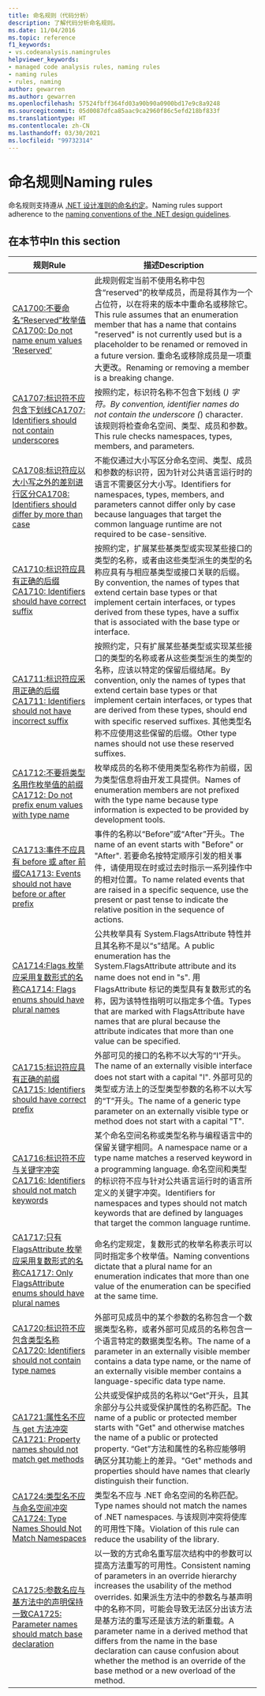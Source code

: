 ```yaml
---
title: 命名规则（代码分析）
description: 了解代码分析命名规则。
ms.date: 11/04/2016
ms.topic: reference
f1_keywords:
- vs.codeanalysis.namingrules
helpviewer_keywords:
- managed code analysis rules, naming rules
- naming rules
- rules, naming
author: gewarren
ms.author: gewarren
ms.openlocfilehash: 57524fbff364fd03a90b90a0900bd17e9c8a9248
ms.sourcegitcommit: 05d0087dfca85aac9ca2960f86c5efd218bf833f
ms.translationtype: HT
ms.contentlocale: zh-CN
ms.lasthandoff: 03/30/2021
ms.locfileid: "99732314"
---
```

# <a name="naming-rules"></a><span data-ttu-id="048f8-103">命名规则</span><span class="sxs-lookup"><span data-stu-id="048f8-103">Naming rules</span></span>

<span data-ttu-id="048f8-104">命名规则支持遵从 [.NET 设计准则的命名约定](../../../standard/design-guidelines/naming-guidelines.md)。</span><span class="sxs-lookup"><span data-stu-id="048f8-104">Naming rules support adherence to the [naming conventions of the .NET design guidelines](../../../standard/design-guidelines/naming-guidelines.md).</span></span>

## <a name="in-this-section"></a><span data-ttu-id="048f8-105">在本节中</span><span class="sxs-lookup"><span data-stu-id="048f8-105">In this section</span></span>

|<span data-ttu-id="048f8-106">规则</span><span class="sxs-lookup"><span data-stu-id="048f8-106">Rule</span></span>|<span data-ttu-id="048f8-107">描述</span><span class="sxs-lookup"><span data-stu-id="048f8-107">Description</span></span>|
|----------|-----------------|
|[<span data-ttu-id="048f8-108">CA1700:不要命名“Reserved”枚举值</span><span class="sxs-lookup"><span data-stu-id="048f8-108">CA1700: Do not name enum values 'Reserved'</span></span>](ca1700.md)|<span data-ttu-id="048f8-109">此规则假定当前不使用名称中包含“reserved”的枚举成员，而是将其作为一个占位符，以在将来的版本中重命名或移除它。</span><span class="sxs-lookup"><span data-stu-id="048f8-109">This rule assumes that an enumeration member that has a name that contains "reserved" is not currently used but is a placeholder to be renamed or removed in a future version.</span></span> <span data-ttu-id="048f8-110">重命名或移除成员是一项重大更改。</span><span class="sxs-lookup"><span data-stu-id="048f8-110">Renaming or removing a member is a breaking change.</span></span>|
|[<span data-ttu-id="048f8-111">CA1707:标识符不应包含下划线</span><span class="sxs-lookup"><span data-stu-id="048f8-111">CA1707: Identifiers should not contain underscores</span></span>](ca1707.md)|<span data-ttu-id="048f8-112">按照约定，标识符名称不包含下划线 (_) 字符。</span><span class="sxs-lookup"><span data-stu-id="048f8-112">By convention, identifier names do not contain the underscore (_) character.</span></span> <span data-ttu-id="048f8-113">该规则将检查命名空间、类型、成员和参数。</span><span class="sxs-lookup"><span data-stu-id="048f8-113">This rule checks namespaces, types, members, and parameters.</span></span>|
|[<span data-ttu-id="048f8-114">CA1708:标识符应以大小写之外的差别进行区分</span><span class="sxs-lookup"><span data-stu-id="048f8-114">CA1708: Identifiers should differ by more than case</span></span>](ca1708.md)|<span data-ttu-id="048f8-115">不能仅通过大小写区分命名空间、类型、成员和参数的标识符，因为针对公共语言运行时的语言不需要区分大小写。</span><span class="sxs-lookup"><span data-stu-id="048f8-115">Identifiers for namespaces, types, members, and parameters cannot differ only by case because languages that target the common language runtime are not required to be case-sensitive.</span></span>|
|[<span data-ttu-id="048f8-116">CA1710:标识符应具有正确的后缀</span><span class="sxs-lookup"><span data-stu-id="048f8-116">CA1710: Identifiers should have correct suffix</span></span>](ca1710.md)|<span data-ttu-id="048f8-117">按照约定，扩展某些基类型或实现某些接口的类型的名称，或者由这些类型派生的类型的名称应具有与相应基类型或接口关联的后缀。</span><span class="sxs-lookup"><span data-stu-id="048f8-117">By convention, the names of types that extend certain base types or that implement certain interfaces, or types derived from these types, have a suffix that is associated with the base type or interface.</span></span>|
|[<span data-ttu-id="048f8-118">CA1711:标识符应采用正确的后缀</span><span class="sxs-lookup"><span data-stu-id="048f8-118">CA1711: Identifiers should not have incorrect suffix</span></span>](ca1711.md)|<span data-ttu-id="048f8-119">按照约定，只有扩展某些基类型或实现某些接口的类型的名称或者从这些类型派生的类型的名称，应该以特定的保留后缀结尾。</span><span class="sxs-lookup"><span data-stu-id="048f8-119">By convention, only the names of types that extend certain base types or that implement certain interfaces, or types that are derived from these types, should end with specific reserved suffixes.</span></span> <span data-ttu-id="048f8-120">其他类型名称不应使用这些保留的后缀。</span><span class="sxs-lookup"><span data-stu-id="048f8-120">Other type names should not use these reserved suffixes.</span></span>|
|[<span data-ttu-id="048f8-121">CA1712:不要将类型名用作枚举值的前缀</span><span class="sxs-lookup"><span data-stu-id="048f8-121">CA1712: Do not prefix enum values with type name</span></span>](ca1712.md)|<span data-ttu-id="048f8-122">枚举成员的名称不使用类型名称作为前缀，因为类型信息将由开发工具提供。</span><span class="sxs-lookup"><span data-stu-id="048f8-122">Names of enumeration members are not prefixed with the type name because type information is expected to be provided by development tools.</span></span>|
|[<span data-ttu-id="048f8-123">CA1713:事件不应具有 before 或 after 前缀</span><span class="sxs-lookup"><span data-stu-id="048f8-123">CA1713: Events should not have before or after prefix</span></span>](ca1713.md)|<span data-ttu-id="048f8-124">事件的名称以“Before”或“After”开头。</span><span class="sxs-lookup"><span data-stu-id="048f8-124">The name of an event starts with "Before" or "After".</span></span> <span data-ttu-id="048f8-125">若要命名按特定顺序引发的相关事件，请使用现在时或过去时指示一系列操作中的相对位置。</span><span class="sxs-lookup"><span data-stu-id="048f8-125">To name related events that are raised in a specific sequence, use the present or past tense to indicate the relative position in the sequence of actions.</span></span>|
|[<span data-ttu-id="048f8-126">CA1714:Flags 枚举应采用复数形式的名称</span><span class="sxs-lookup"><span data-stu-id="048f8-126">CA1714: Flags enums should have plural names</span></span>](ca1714.md)|<span data-ttu-id="048f8-127">公共枚举具有 System.FlagsAttribute 特性并且其名称不是以“s”结尾。</span><span class="sxs-lookup"><span data-stu-id="048f8-127">A public enumeration has the System.FlagsAttribute attribute and its name does not end in "s".</span></span> <span data-ttu-id="048f8-128">用 FlagsAttribute 标记的类型具有复数形式的名称，因为该特性指明可以指定多个值。</span><span class="sxs-lookup"><span data-stu-id="048f8-128">Types that are marked with FlagsAttribute have names that are plural because the attribute indicates that more than one value can be specified.</span></span>|
|[<span data-ttu-id="048f8-129">CA1715:标识符应具有正确的前缀</span><span class="sxs-lookup"><span data-stu-id="048f8-129">CA1715: Identifiers should have correct prefix</span></span>](ca1715.md)|<span data-ttu-id="048f8-130">外部可见的接口的名称不以大写的“I”开头。</span><span class="sxs-lookup"><span data-stu-id="048f8-130">The name of an externally visible interface does not start with a capital "I".</span></span>  <span data-ttu-id="048f8-131">外部可见的类型或方法上的泛型类型参数的名称不以大写的“T”开头。</span><span class="sxs-lookup"><span data-stu-id="048f8-131">The name of a generic type parameter on an externally visible type or method does not start with a capital "T".</span></span>|
|[<span data-ttu-id="048f8-132">CA1716:标识符不应与关键字冲突</span><span class="sxs-lookup"><span data-stu-id="048f8-132">CA1716: Identifiers should not match keywords</span></span>](ca1716.md)|<span data-ttu-id="048f8-133">某个命名空间名称或类型名称与编程语言中的保留关键字相同。</span><span class="sxs-lookup"><span data-stu-id="048f8-133">A namespace name or a type name matches a reserved keyword in a programming language.</span></span> <span data-ttu-id="048f8-134">命名空间和类型的标识符不应与针对公共语言运行时的语言所定义的关键字冲突。</span><span class="sxs-lookup"><span data-stu-id="048f8-134">Identifiers for namespaces and types should not match keywords that are defined by languages that target the common language runtime.</span></span>|
|[<span data-ttu-id="048f8-135">CA1717:只有 FlagsAttribute 枚举应采用复数形式的名称</span><span class="sxs-lookup"><span data-stu-id="048f8-135">CA1717: Only FlagsAttribute enums should have plural names</span></span>](ca1717.md)|<span data-ttu-id="048f8-136">命名约定规定，复数形式的枚举名称表示可以同时指定多个枚举值。</span><span class="sxs-lookup"><span data-stu-id="048f8-136">Naming conventions dictate that a plural name for an enumeration indicates that more than one value of the enumeration can be specified at the same time.</span></span>|
|[<span data-ttu-id="048f8-137">CA1720:标识符不应包含类型名称</span><span class="sxs-lookup"><span data-stu-id="048f8-137">CA1720: Identifiers should not contain type names</span></span>](ca1720.md)|<span data-ttu-id="048f8-138">外部可见成员中的某个参数的名称包含一个数据类型名称，或者外部可见成员的名称包含一个语言特定的数据类型名称。</span><span class="sxs-lookup"><span data-stu-id="048f8-138">The name of a parameter in an externally visible member contains a data type name, or the name of an externally visible member contains a language-specific data type name.</span></span>|
|[<span data-ttu-id="048f8-139">CA1721:属性名不应与 get 方法冲突</span><span class="sxs-lookup"><span data-stu-id="048f8-139">CA1721: Property names should not match get methods</span></span>](ca1721.md)|<span data-ttu-id="048f8-140">公共或受保护成员的名称以“Get”开头，且其余部分与公共或受保护属性的名称匹配。</span><span class="sxs-lookup"><span data-stu-id="048f8-140">The name of a public or protected member starts with "Get" and otherwise matches the name of a public or protected property.</span></span> <span data-ttu-id="048f8-141">“Get”方法和属性的名称应能够明确区分其功能上的差异。</span><span class="sxs-lookup"><span data-stu-id="048f8-141">"Get" methods and properties should have names that clearly distinguish their function.</span></span>|
|[<span data-ttu-id="048f8-142">CA1724:类型名不应与命名空间冲突</span><span class="sxs-lookup"><span data-stu-id="048f8-142">CA1724: Type Names Should Not Match Namespaces</span></span>](ca1724.md)|<span data-ttu-id="048f8-143">类型名不应与 .NET 命名空间的名称匹配。</span><span class="sxs-lookup"><span data-stu-id="048f8-143">Type names should not match the names of .NET namespaces.</span></span> <span data-ttu-id="048f8-144">与该规则冲突将使库的可用性下降。</span><span class="sxs-lookup"><span data-stu-id="048f8-144">Violation of this rule can reduce the usability of the library.</span></span>|
|[<span data-ttu-id="048f8-145">CA1725:参数名应与基方法中的声明保持一致</span><span class="sxs-lookup"><span data-stu-id="048f8-145">CA1725: Parameter names should match base declaration</span></span>](ca1725.md)|<span data-ttu-id="048f8-146">以一致的方式命名重写层次结构中的参数可以提高方法重写的可用性。</span><span class="sxs-lookup"><span data-stu-id="048f8-146">Consistent naming of parameters in an override hierarchy increases the usability of the method overrides.</span></span> <span data-ttu-id="048f8-147">如果派生方法中的参数名与基声明中的名称不同，可能会导致无法区分出该方法是基方法的重写还是该方法的新重载。</span><span class="sxs-lookup"><span data-stu-id="048f8-147">A parameter name in a derived method that differs from the name in the base declaration can cause confusion about whether the method is an override of the base method or a new overload of the method.</span></span>|
